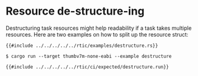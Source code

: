 # Resource de-structure-ing

Destructuring task resources might help readability if a task takes multiple
resources. Here are two examples on how to split up the resource struct:

``` rust,noplayground
{{#include ../../../../../rtic/examples/destructure.rs}}
```

``` console
$ cargo run --target thumbv7m-none-eabi --example destructure
```
``` console
{{#include ../../../../../rtic/ci/expected/destructure.run}}
```
